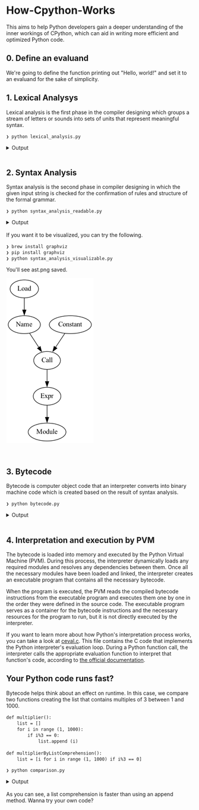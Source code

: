 # How-Cpython-Works
This aims to help Python developers gain a deeper understanding of the inner workings of CPython, which can aid in writing more efficient and optimized Python code.

## 0. Define an evaluand
We're going to define the function printing out "Hello, world!" and set it to an evaluand for the sake of simplicity.

## 1. Lexical Analysys
Lexical analysis is the first phase in the compiler designing which groups a stream of letters or sounds into sets of units that represent meaningful syntax.
```
❯ python lexical_analysis.py
```
<details><summary>Output</summary>

```rb
[TokenInfo(type=62 (ENCODING), string='utf-8', start=(0, 0), end=(0, 0), line=''),
TokenInfo(type=1 (NAME), string='print', start=(1, 0), end=(1, 5), line='print("Hello, world!")'),
TokenInfo(type=54 (OP), string='(', start=(1, 5), end=(1, 6), line='print("Hello, world!")'),
TokenInfo(type=3 (STRING), string='"Hello, world!"', start=(1, 6), end=(1, 21), line='print("Hello, world!")'),
TokenInfo(type=54 (OP), string=')', start=(1, 21), end=(1, 22), line='print("Hello, world!")'),
TokenInfo(type=4 (NEWLINE), string='', start=(1, 22), end=(1, 23), line=''),
TokenInfo(type=0 (ENDMARKER), string='', start=(2, 0), end=(2, 0), line='')]
```
</details>
<br>

## 2. Syntax Analysis
Syntax analysis is the second phase in compiler designing in which the given input string is checked for the confirmation of rules and structure of the formal grammar.
```
❯ python syntax_analysis_readable.py
```
<details><summary>Output</summary>

```rb
<class 'ast.Module'>
    <class 'ast.Expr'>: 1
        <class 'ast.Call'>: 1
            <class 'ast.Name'>: 1
                <class 'ast.Load'>
            <class 'ast.Constant'>: 1
```
</details>
<br>
If you want it to be visualized, you can try the following.

```
❯ brew install graphviz
❯ pip install graphviz
❯ python syntax_analysis_visualizable.py
```
You'll see ast.png saved.

![AST](ast.png "AST")

<br>

## 3. Bytecode
Bytecode is computer object code that an interpreter converts into binary machine code which is created based on the result of syntax analysis.
```
❯ python bytecode.py
```
<details><summary>Output</summary>

```rb
              0 LOAD_GLOBAL              0 (print)
              2 LOAD_CONST               1 ('Hello, world!')
              4 CALL_FUNCTION            1
              6 POP_TOP
              8 LOAD_CONST               0 (None)
             10 RETURN_VALUE
```
</details>
<br>

## 4. Interpretation and execution by PVM
The bytecode is loaded into memory and executed by the Python Virtual Machine (PVM). During this process, the interpreter dynamically loads any required modules and resolves any dependencies between them. Once all the necessary modules have been loaded and linked, the interpreter creates an executable program that contains all the necessary bytecode.

When the program is executed, the PVM reads the compiled bytecode instructions from the executable program and executes them one by one in the order they were defined in the source code. The executable program serves as a container for the bytecode instructions and the necessary resources for the program to run, but it is not directly executed by the interpreter.

If you want to learn more about how Python's interpretation process works, you can take a look at <a href="https://github.com/python/cpython/blob/main/Python/ceval.c">ceval.c</a>. This file contains the C code that implements the Python interpreter's evaluation loop. During a Python function call, the interpreter calls the appropriate evaluation function to interpret that function's code, according to <a href="https://docs.python.org/ja/3.11/whatsnew/3.11.html#inlined-python-function-calls">the official documentation</a>.


## Your Python code runs fast?
Bytecode helps think about an effect on runtime. In this case, we compare two functions creating the list that contains multiples of 3 between 1 and 1000. 
```
def multiplier():
    list = []
    for i in range (1, 1000):
        if i%3 == 0:
            list.append (i)

def multiplierByListComprehension():
    list = [i for i in range (1, 1000) if i%3 == 0]
```

```
❯ python comparison.py
```
<details><summary>Output</summary>

```rb
              0 BUILD_LIST               0
              2 STORE_FAST               0 (L)
              4 LOAD_GLOBAL              0 (range)
              6 LOAD_CONST               1 (1)
              8 LOAD_CONST               2 (1000)
             10 CALL_FUNCTION            2
             12 GET_ITER
             14 FOR_ITER                13 (to 42)
             16 STORE_FAST               1 (i)
             18 LOAD_FAST                1 (i)
             20 LOAD_CONST               3 (3)
             22 BINARY_MODULO
             24 LOAD_CONST               4 (0)
             26 COMPARE_OP               2 (==)
             28 POP_JUMP_IF_FALSE       20 (to 40)
             30 LOAD_FAST                0 (L)
             32 LOAD_METHOD              1 (append)
             34 LOAD_FAST                1 (i)
             36 CALL_METHOD              1
             38 POP_TOP
             40 JUMP_ABSOLUTE            7 (to 14)
             42 LOAD_CONST               0 (None)
             44 RETURN_VALUE

elapsed time: 0.000077248 [sec]

              0 LOAD_CONST               1 (<code object <listcomp> at 0x10b3294d0, file "/Users/iamstgt/How_CPython_Works/comparison.py", line 25>)
              2 LOAD_CONST               2 ('multiplierByListComprehension.<locals>.<listcomp>')
              4 MAKE_FUNCTION            0
              6 LOAD_GLOBAL              0 (range)
              8 LOAD_CONST               3 (1)
             10 LOAD_CONST               4 (1000)
             12 CALL_FUNCTION            2
             14 GET_ITER
             16 CALL_FUNCTION            1
             18 STORE_FAST               0 (L)
             20 LOAD_CONST               0 (None)
             22 RETURN_VALUE
Disassembly of <code object <listcomp> at 0x10b3294d0, file "/Users/iamstgt/How_CPython_Works/comparison.py", line 25>:
              0 BUILD_LIST               0
              2 LOAD_FAST                0 (.0)
              4 FOR_ITER                10 (to 26)
              6 STORE_FAST               1 (i)
              8 LOAD_FAST                1 (i)
             10 LOAD_CONST               0 (3)
             12 BINARY_MODULO
             14 LOAD_CONST               1 (0)
             16 COMPARE_OP               2 (==)
             18 POP_JUMP_IF_FALSE        2 (to 4)
             20 LOAD_FAST                1 (i)
             22 LIST_APPEND              2
             24 JUMP_ABSOLUTE            2 (to 4)
             26 RETURN_VALUE

elapsed time: 0.000056982 [sec]
```
</details>
<br>
As you can see, a list comprehension is faster than using an append method. Wanna try your own code?
